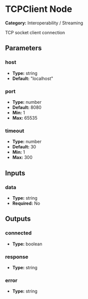 
# TCPClient Node

**Category:** Interoperability / Streaming

TCP socket client connection

## Parameters


### host
- **Type:** string
- **Default:** "localhost"





### port
- **Type:** number
- **Default:** 8080
- **Min:** 1
- **Max:** 65535



### timeout
- **Type:** number
- **Default:** 30
- **Min:** 1
- **Max:** 300



## Inputs


### data
- **Type:** string
- **Required:** No



## Outputs


### connected
- **Type:** boolean



### response
- **Type:** string



### error
- **Type:** string




